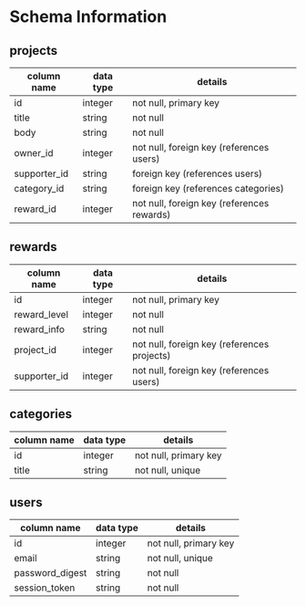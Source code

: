 # Schema Information

## projects
column name  | data type | details
-------------|-----------|-----------------------
id           | integer   | not null, primary key
title        | string    | not null
body         | string    | not null
owner_id     | integer   | not null, foreign key (references users)
supporter_id | string    | foreign key (references users)
category_id  | string    | foreign key (references categories)
reward_id    | integer   | not null, foreign key (references rewards)

## rewards
column name  | data type | details
-------------|-----------|-----------------------
id           | integer   | not null, primary key
reward_level | integer   | not null
reward_info  | string    | not null
project_id   | integer   | not null, foreign key (references projects)
supporter_id | integer   | not null, foreign key (references users)

## categories
column name  | data type | details
-------------|-----------|-----------------------
id           | integer   | not null, primary key
title        | string    | not null, unique

## users
column name     | data type | details
----------------|-----------|-----------------------
id              | integer   | not null, primary key
email           | string    | not null, unique
password_digest | string    | not null
session_token   | string    | not null
